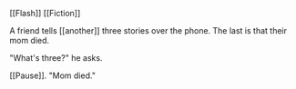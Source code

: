 [[Flash]] [[Fiction]]  
  
A friend tells [[another]] three stories over the phone. The last is that their mom died. 

"What's three?" he asks.  
  
[[Pause]]. "Mom died."